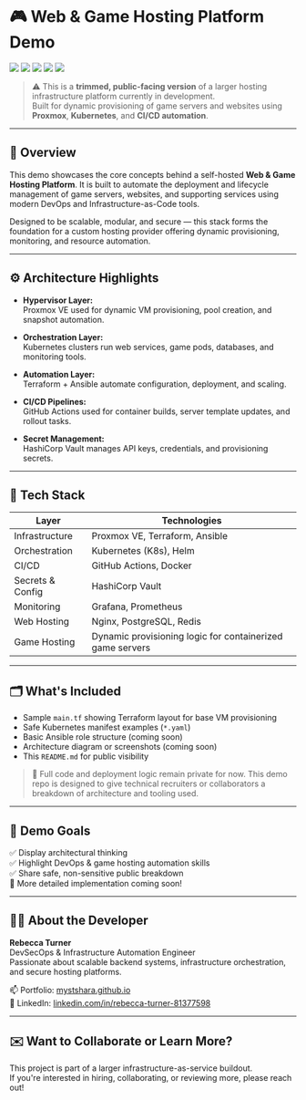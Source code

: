 # 🎮 Web & Game Hosting Platform Demo  
[![](https://img.shields.io/badge/status-Coming--Soon-informational?style=flat-square)](#)
[![](https://img.shields.io/badge/kubernetes-ready-blue?style=flat-square&logo=kubernetes)](#)
[![](https://img.shields.io/badge/terraform-infrastructure-informational?style=flat-square&logo=terraform)](#)
[![](https://img.shields.io/badge/proxmox-virtualization-lightgrey?style=flat-square)](#)
[![](https://img.shields.io/badge/CI%2FCD-enabled-success?style=flat-square&logo=githubactions)](#)

> ⚠️ This is a **trimmed, public-facing version** of a larger hosting infrastructure platform currently in development.  
> Built for dynamic provisioning of game servers and websites using **Proxmox**, **Kubernetes**, and **CI/CD automation**.

---

## 🧠 Overview

This demo showcases the core concepts behind a self-hosted **Web & Game Hosting Platform**. It is built to automate the deployment and lifecycle management of game servers, websites, and supporting services using modern DevOps and Infrastructure-as-Code tools.

Designed to be scalable, modular, and secure — this stack forms the foundation for a custom hosting provider offering dynamic provisioning, monitoring, and resource automation.

---

## ⚙️ Architecture Highlights

- **Hypervisor Layer:**  
  Proxmox VE used for dynamic VM provisioning, pool creation, and snapshot automation.

- **Orchestration Layer:**  
  Kubernetes clusters run web services, game pods, databases, and monitoring tools.

- **Automation Layer:**  
  Terraform + Ansible automate configuration, deployment, and scaling.

- **CI/CD Pipelines:**  
  GitHub Actions used for container builds, server template updates, and rollout tasks.

- **Secret Management:**  
  HashiCorp Vault manages API keys, credentials, and provisioning secrets.

---

## 🧩 Tech Stack

| Layer | Technologies |
|-------|--------------|
| Infrastructure | Proxmox VE, Terraform, Ansible |
| Orchestration | Kubernetes (K8s), Helm |
| CI/CD | GitHub Actions, Docker |
| Secrets & Config | HashiCorp Vault |
| Monitoring | Grafana, Prometheus |
| Web Hosting | Nginx, PostgreSQL, Redis |
| Game Hosting | Dynamic provisioning logic for containerized game servers |

---

## 🗂️ What's Included

- Sample `main.tf` showing Terraform layout for base VM provisioning
- Safe Kubernetes manifest examples (`*.yaml`)
- Basic Ansible role structure (coming soon)
- Architecture diagram or screenshots (coming soon)
- This `README.md` for public visibility

> 🔐 Full code and deployment logic remain private for now. This demo repo is designed to give technical recruiters or collaborators a breakdown of architecture and tooling used.

---

## 📌 Demo Goals

✅ Display architectural thinking  
✅ Highlight DevOps & game hosting automation skills  
✅ Share safe, non-sensitive public breakdown  
🚧 More detailed implementation coming soon!

---

## 👩‍💻 About the Developer

**Rebecca Turner**  
DevSecOps & Infrastructure Automation Engineer  
Passionate about scalable backend systems, infrastructure orchestration, and secure hosting platforms.

📫 Portfolio: [mystshara.github.io](https://mystshara.github.io)  
💼 LinkedIn: [linkedin.com/in/rebecca-turner-81377598](https://www.linkedin.com/in/rebecca-turner-81377598)

---

## ✉️ Want to Collaborate or Learn More?

This project is part of a larger infrastructure-as-service buildout.  
If you're interested in hiring, collaborating, or reviewing more, please reach out!


